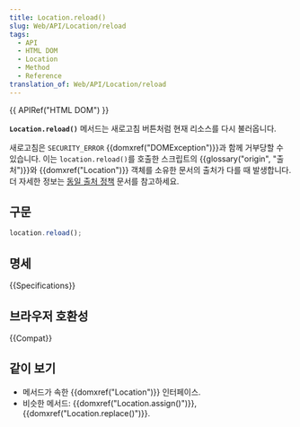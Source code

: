 ```yaml
---
title: Location.reload()
slug: Web/API/Location/reload
tags:
  - API
  - HTML DOM
  - Location
  - Method
  - Reference
translation_of: Web/API/Location/reload
---
```

{{ APIRef("HTML DOM") }}

**`Location.reload()`** 메서드는 새로고침 버튼처럼 현재 리소스를 다시 불러옵니다.

새로고침은 `SECURITY_ERROR` {{domxref("DOMException")}}과 함께 거부당할 수 있습니다. 이는 `location.reload()`를 호출한 스크립트의 {{glossary("origin", "출처")}}와 {{domxref("Location")}} 객체를 소유한 문서의 출처가 다를 때 발생합니다. 더 자세한 정보는 [동일 출처 정책](/ko/docs/Web/Security/Same-origin_policy) 문서를 참고하세요.

## 구문

```js
location.reload();
```

## 명세

{{Specifications}}

## 브라우저 호환성

{{Compat}}

## 같이 보기

- 메서드가 속한 {{domxref("Location")}} 인터페이스.
- 비슷한 메서드: {{domxref("Location.assign()")}}, {{domxref("Location.replace()")}}.

